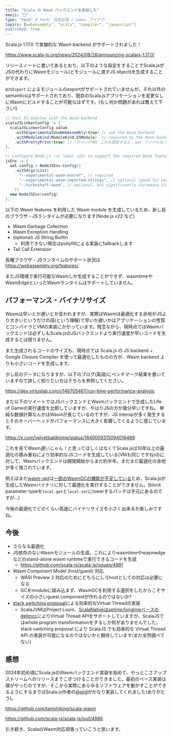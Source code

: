 ```yaml
---
title: "Scala の Wasm バックエンドを実装した"
emoji: "📘"
type: "tech" # tech: 技術記事 / idea: アイデア
topics: [webassembly", "scala", "compiler", "javascript"]
published: true
---
```


Scala.js 1.17.0 で実験的な Wasm backend がサポートされました！

https://www.scala-js.org/news/2024/09/28/announcing-scalajs-1.17.0/

リリースノートに書いてあるとおり、以下のような設定をすることでScala.jsがJSの代わりにWasmモジュール(とモジュールに渡すJS object)を生成することができます。

`@JSExport` によるモジュールのexportがサポートされていませんが、それ以外のsemanticsはサポートされており、既存のScala.jsアプリケーションを変更なしにWasmにビルドすることが可能なはずです。(もし何か問題があれば教えて下さい!)

```scala
// Emit ES modules with the Wasm backend
scalaJSLinkerConfig := {
  scalaJSLinkerConfig.value
    .withExperimentalUseWebAssembly(true) // use the Wasm backend
    .withModuleKind(ModuleKind.ESModule)  // required by the Wasm backend
    .withPrettyPrint(true) // (デバッグ用) これを設定すると .wat ファイルも一緒に生成してくれる
},

// Configure Node.js (at least v22) to support the required Wasm features
jsEnv := {
  val config = NodeJSEnv.Config()
    .withArgs(List(
      "--experimental-wasm-exnref", // required
      "--experimental-wasm-imported-strings", // optional (good for performance)
      "--turboshaft-wasm", // optional, but significantly increases stability
    ))
  new NodeJSEnv(config)
},
```

以下の Wasm features を利用した Wasm module を生成しているため、新し目のブラウザ・JSランタイムが必要になります(Node.js v22 など)

- Wasm Garbage Collection
- Wasm Exception Handling
- (optional) JS String Builtin
  - 利用できない場合はpollyfillによる実装にfallbackします
- Tail Call Extension

各種ブラウザ・JSランタイムのサポート状況は https://webassembly.org/features/

またJS環境で実行可能なWasmしか生成することができず、wasmtimeやWasmEdgeといったWasmランタイムはサポートしていません。

## パフォーマンス・バイナリサイズ

Wasmは早いとか遅いとか言われますが、実際はWasmは最適化する余地がJSより大きいというだけの話(という理解)で早いか遅いかはアプリケーションの性質とコンパイラとVMの実装にかかっています。残念ながら、現時点ではWasmバックエンドは必ずしもScala.jsのJSバックエンドより実行速度が早いコードを生成するとは限りません。

また生成されるコードのサイズも、現時点では Scala.js の JS backend + Google Closure Compiler を使って最適化したものの方が、Wasm backend よりも小さいコードを生成します。

少し前のデータになりますが、以下のブログ(英語)にベンチマーク結果を書いていますので詳しく知りたい方はそちらを参照してください。

https://dev.virtuslab.com/i/146705467/run-time-performance-analysis

また以下のツイートではJSバックエンドとWasmバックエンドで生成したLife of Gameの実行速度を比較していますが、やはりJSの方が幾分早いですね。
単純な数値計算なんかはWasmが長じているのですが、JS interopが多く発生するとそのオーバーヘッドがパフォーマンスに大きく影響してくるように感じています。

https://x.com/velvetbaldmime/status/1840009315094016489

これを見てWasm遅いじゃん！と思ってほしくはなくてScala.jsは10年以上の最適化の積み重ねにより効率的なJSコードを生成している(VMも同じですね)のに対して、Wasmバックエンドは開発開始からまだ約半年。まだまだ最適化の余地が多く残されています。

例えばまだ[wasm-opt](https://github.com/WebAssembly/binaryen)は[一部のWasmGCの機能が不足している](https://github.com/WebAssembly/binaryen/issues/6407)ため、Scala.jsが生成したWasmバイナリに対して最適化を実行することができません。(block parameter typeを`local.get`と`local.set`にlowerするパッチは手元にあるのですが...)

今後の最適化でどのくらい高速にバイナリサイズを小さく出来るか楽しみですね。

## 今後

- さらなる最適化
- JS依存のないWasmモジュールの生成。これによりwasmtimeやwasmedgeなどのstand-alone wasm runtimeで実行できるコードを生成
  - https://github.com/scala-js/scala-js/issues/4991
- Wasm Component Model (host/guest) 対応
  - WASI Preview 2 対応のためにどちらにしろhostとしての対応は必要になる
  - GCをmoduleに組み込まず、WasmGCを利用する選択をしたからこそサイズの小さいguest componentが作れるのではないか?
- [stack swtiching proposal](https://github.com/WebAssembly/stack-switching)による効率的なVirtual Threadの実装
  - ScalaJVMはProject Loom、[ScalaNativeはsetjmp/longjmpベースのdelimcc](https://dl.acm.org/doi/abs/10.1145/3679005.3685979)によりVirtual Thread APIをサポートしていますが、ScalaJSではwhole program transformationをするしか術がありませんでした。stack switching proposal により ScalaJS でも効率的な Virtual Thread API の実装が可能になるのではないかと期待しています(まだ全然調べてない)


## 感想

2024年初め頃にScala.jsのWasmバックエンド実装を始めて、やっとこさアップストリームへのリリースまでこぎつけることができました。最初のベース実装は僕がやったのですが、そこから実際にあらゆるソフトウェアを動かすことができるようにするまではScala.js作者の[@sjrd](https://github.com/sjrd)がかなり実装してくれました(ありがとう)。

https://github.com/tanishiking/scala-wasm

https://github.com/scala-js/scala-js/pull/4988

引き続き、ScalaのWasm対応頑張っていこうと思います。

